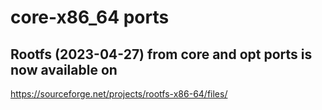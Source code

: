 # core-x86_64 ports

## Rootfs (2023-04-27) from core and opt ports is now available on
https://sourceforge.net/projects/rootfs-x86-64/files/
